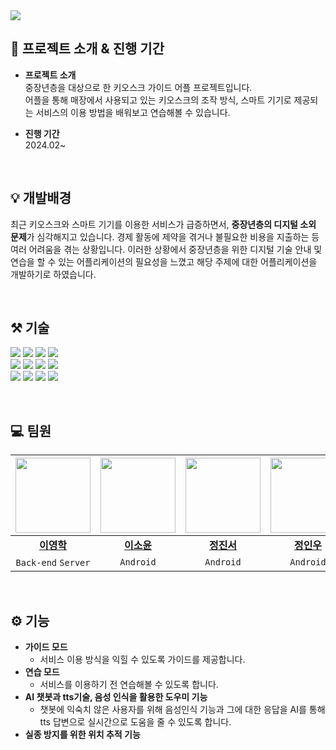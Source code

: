 <img src="https://capsule-render.vercel.app/api?type=waving&color=gradient&height=200&section=header&text=효자손&fontSize=70&fontColor=gradient&animation=fadeIn&fontAlignY=38&desc=나는%컴공&descSize=30&descColor=FFFFFF&descAlignY=60&descAlign=80"/>

## 📁 프로젝트 소개 & 진행 기간

- **프로젝트 소개**<br>
중장년층을 대상으로 한 키오스크 가이드 어플 프로젝트입니다.<br>
어플을 통해 매장에서 사용되고 있는 키오스크의 조작 방식, 스마트 기기로 제공되는 서비스의 이용 방법을 배워보고 연습해볼 수 있습니다. 


- **진행 기간**<br>
  2024.02~
<br>

## 💡 개발배경
최근 키오스크와 스마트 기기를 이용한 서비스가 급증하면서, **중장년층의 디지털 소외 문제**가 심각해지고 있습니다. 경제 활동에 제약을 겪거나 불필요한 비용을 지출하는 등 여러 어려움을 겪는 상황입니다. 이러한 상황에서 중장년층을 위한 디지털 기술 안내 및 연습을 할 수 있는 어플리케이션의 필요성을 느꼈고 해당 주제에 대한 어플리케이션을 개발하기로 하였습니다. 

<br>

## ⚒️ 기술 
<img src="https://img.shields.io/badge/Android-34A853?style=for-the-badge&logo=ANDROID&logoColor=white"/> <img src="https://img.shields.io/badge/JETPACK COMPOSE-4285F4?style=for-the-badge&logo=Jetpack Compose&logoColor=white"/> <img src="https://img.shields.io/badge/KOTLIN-7F52FF?style=for-the-badge&logo=Kotlin&logoColor=white"/> <img src="https://img.shields.io/badge/MATERIAL DESIGN 3-757575?style=for-the-badge&logo=Material Design&logoColor=white"/> <br> <img src="https://img.shields.io/badge/JAVA-437291?style=for-the-badge&logo=OpenJDK&logoColor=white"/> <img src="https://img.shields.io/badge/SPRING BOOT-6DB33F?style=for-the-badge&logo=Spring Boot&logoColor=white"/> <img src="https://img.shields.io/badge/DOCKER-2496ED?style=for-the-badge&logo=Docker&logoColor=white"/> <img src="https://img.shields.io/badge/NAVER CLOUD PLATFORM-03C75A?style=for-the-badge&logo=Naver&logoColor=white"/> <br> <img src="https://img.shields.io/badge/FIGMA-F24E1E?style=for-the-badge&logo=Figma&logoColor=white"/> <img src="https://img.shields.io/badge/ANDROID STUDIO-3DDC84?style=for-the-badge&logo=Android Studio&logoColor=white"/> <img src="https://img.shields.io/badge/INTELLIJ-000000?style=for-the-badge&logo=Intellij IDEA&logoColor=white"/> <img src="https://img.shields.io/badge/GITHUB-181717?style=for-the-badge&logo=GitHub&logoColor=white"/> 

<br>

## 💻 팀원
|<img src="https://avatars.githubusercontent.com/u/102720771?v=4" width="120px">|<img src="https://avatars.githubusercontent.com/u/102029361?v=4" width="120px">|<img src="https://avatars.githubusercontent.com/u/104565869?v=4" width="120px">|<img src="https://avatars.githubusercontent.com/u/113523593?v=4" width="120px">|<img src="https://avatars.githubusercontent.com/u/109717175?v=4" width="120px">|<img src="https://avatars.githubusercontent.com/u/62700196?v=4" width="120px">|
|:--:|:--:|:--:|:--:|:--:|:--:|
|[**이영학**](https://github.com/younghak9905)|[**이소윤**](https://github.com/dlthdbs03)|[**정진서**](https://github.com/giikbukjin)|[**정인우**](https://github.com/yeonmorae)|[**조혜은**](https://github.com/hyeeuncho)|[**김희연**](https://github.com/Happy-Lotus)|
|`Back-end` `Server`|`Android`|`Android`|`Android`|`Android`|`Back-end` `Server`|
<br>

## ⚙️ 기능
- **가이드 모드**
  - 서비스 이용 방식을 익힐 수 있도록 가이드를 제공합니다.<br>
- **연습 모드**
    - 서비스를 이용하기 전 연습해볼 수 있도록 합니다. <br>
- **AI 챗봇과 tts기술, 음성 인식을 활용한 도우미 기능**
    - 챗봇에 익숙치 않은 사용자를 위해 음성인식 기능과 그에 대한 응답을 AI를 통해 tts 답변으로 실시간으로 도움을 줄 수 있도록 합니다.<br>
- **실종 방지를 위한 위치 추적 기능**



<!--

**Here are some ideas to get you started:**

🙋‍♀️ A short introduction - what is your organization all about?
🌈 Contribution guidelines - how can the community get involved?
👩‍💻 Useful resources - where can the community find your docs? Is there anything else the community should know?
🍿 Fun facts - what does your team eat for breakfast?
🧙 Remember, you can do mighty things with the power of [Markdown](https://docs.github.com/github/writing-on-github/getting-started-with-writing-and-formatting-on-github/basic-writing-and-formatting-syntax)
-->
